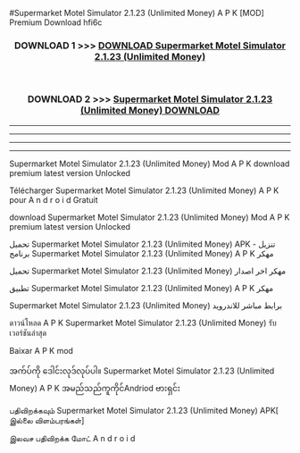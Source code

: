 #Supermarket Motel Simulator  2.1.23 (Unlimited Money) A P K [MOD] Premium Download hfi6c



<div align="center">

<h3>DOWNLOAD 1 >>> <a href="https://teeasianyam.web.app?sq=Supermarket Motel Simulator  2.1.23 (Unlimited Money)">DOWNLOAD Supermarket Motel Simulator  2.1.23 (Unlimited Money) </a></h3><br>

<h3>DOWNLOAD 2 >>> <a href="https://teeasianyam.web.app?sq=Supermarket Motel Simulator  2.1.23 (Unlimited Money) ">Supermarket Motel Simulator  2.1.23 (Unlimited Money)  DOWNLOAD </a></h3>

</div>


----------------------------------------------------------

----------------------------------------------------------

----------------------------------------------------------

----------------------------------------------------------


Supermarket Motel Simulator  2.1.23 (Unlimited Money)  Mod A P K download premium latest version Unlocked

Télécharger Supermarket Motel Simulator  2.1.23 (Unlimited Money)  A P K pour A n d r o i d Gratuit

download Supermarket Motel Simulator  2.1.23 (Unlimited Money)  Mod A P K premium latest version Unlocked

تحميل Supermarket Motel Simulator  2.1.23 (Unlimited Money)  APK - تنزيل برنامج Supermarket Motel Simulator  2.1.23 (Unlimited Money)  A P K مهكر

تحميل Supermarket Motel Simulator  2.1.23 (Unlimited Money)  مهكر اخر اصدار

تطبيق Supermarket Motel Simulator  2.1.23 (Unlimited Money)  A P K مهكر

Supermarket Motel Simulator  2.1.23 (Unlimited Money)  برابط مباشر للاندرويد

ดาวน์โหลด A P K Supermarket Motel Simulator  2.1.23 (Unlimited Money)  รับเวอร์ชันล่าสุด

Baixar A P K mod

အက်ပ်ကို ဒေါင်းလုဒ်လုပ်ပါ။ Supermarket Motel Simulator  2.1.23 (Unlimited Money)  A P K အမည်သည်ကူကိုင်Andriod ဗားရှင်း

பதிவிறக்கவும் Supermarket Motel Simulator  2.1.23 (Unlimited Money)  APK[ இல்லை விளம்பரங்கள்] 
 
இலவச பதிவிறக்க மோட் A n d r o i d



